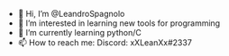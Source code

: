 - 👋 Hi, I’m @LeandroSpagnolo
- 👀 I’m interested in learning new tools for programming
- 🌱 I’m currently learning python/C
- 📫 How to reach me:
Discord: xXLeanXx#2337

<!---
LeandroSpagnolo/LeandroSpagnolo is a ✨ special ✨ repository because its `README.md` (this file) appears on your GitHub profile.
You can click the Preview link to take a look at your changes.
--->
